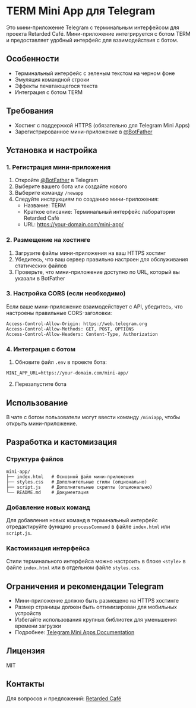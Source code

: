# TERM Mini App для Telegram

Это мини-приложение Telegram с терминальным интерфейсом для проекта Retarded Café. Мини-приложение интегрируется с ботом TERM и предоставляет удобный интерфейс для взаимодействия с ботом.

## Особенности

- Терминальный интерфейс с зеленым текстом на черном фоне
- Эмуляция командной строки
- Эффекты печатающегося текста
- Интеграция с ботом TERM

## Требования

- Хостинг с поддержкой HTTPS (обязательно для Telegram Mini Apps)
- Зарегистрированное мини-приложение в [@BotFather](https://t.me/BotFather)

## Установка и настройка

### 1. Регистрация мини-приложения

1. Откройте [@BotFather](https://t.me/BotFather) в Telegram
2. Выберите вашего бота или создайте нового
3. Выберите команду `/newapp`
4. Следуйте инструкциям по созданию мини-приложения:
   - Название: TERM
   - Краткое описание: Терминальный интерфейс лаборатории Retarded Café
   - URL: https://your-domain.com/mini-app/

### 2. Размещение на хостинге

1. Загрузите файлы мини-приложения на ваш HTTPS хостинг
2. Убедитесь, что ваш сервер правильно настроен для обслуживания статических файлов
3. Проверьте, что мини-приложение доступно по URL, который вы указали в BotFather

### 3. Настройка CORS (если необходимо)

Если ваше мини-приложение взаимодействует с API, убедитесь, что настроены правильные CORS-заголовки:

```
Access-Control-Allow-Origin: https://web.telegram.org
Access-Control-Allow-Methods: GET, POST, OPTIONS
Access-Control-Allow-Headers: Content-Type, Authorization
```

### 4. Интеграция с ботом

1. Обновите файл `.env` в проекте бота:

```
MINI_APP_URL=https://your-domain.com/mini-app/
```

2. Перезапустите бота

## Использование

В чате с ботом пользователи могут ввести команду `/miniapp`, чтобы открыть мини-приложение.

## Разработка и кастомизация

### Структура файлов

```
mini-app/
├── index.html   # Основной файл мини-приложения
├── styles.css   # Дополнительные стили (опционально)
├── script.js    # Дополнительные скрипты (опционально)
└── README.md    # Документация
```

### Добавление новых команд

Для добавления новых команд в терминальный интерфейс отредактируйте функцию `processCommand` в файле `index.html` или `script.js`.

### Кастомизация интерфейса

Стили терминального интерфейса можно настроить в блоке `<style>` в файле `index.html` или в отдельном файле `styles.css`.

## Ограничения и рекомендации Telegram

- Мини-приложение должно быть размещено на HTTPS хостинге
- Размер страницы должен быть оптимизирован для мобильных устройств
- Избегайте использования крупных библиотек для уменьшения времени загрузки
- Подробнее: [Telegram Mini Apps Documentation](https://core.telegram.org/bots/webapps)

## Лицензия

MIT

## Контакты

Для вопросов и предложений: [Retarded Café](https://t.me/retarded_cafe) 